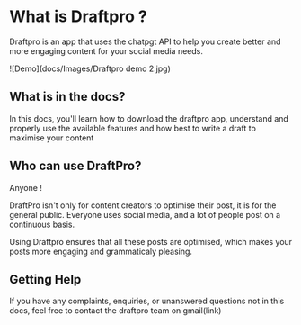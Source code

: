 # What is Draftpro ?

Draftpro is an app that uses the chatpgt API to help you create better and more engaging content for your social media needs.

![Demo](docs/Images/Draftpro demo 2.jpg)

## What is in the docs?

In this docs, you'll learn how to download the draftpro app, understand and properly use the available features and how best to write a draft to maximise your content

## Who can use DraftPro?

Anyone !

DraftPro isn't only for content creators to optimise their post, it is for the general public. Everyone uses social media, and a lot of people post on a continuous basis.

Using Draftpro ensures that all these posts are optimised, which makes your posts more engaging and grammaticaly pleasing.

## Getting Help

If you have any complaints, enquiries, or unanswered questions not in this docs, feel free to contact the draftpro team on gmail(link) 
